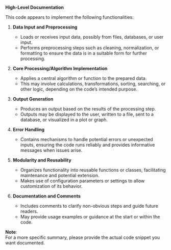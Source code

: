 **High-Level Documentation**

This code appears to implement the following functionalities:

1. **Data Input and Preprocessing**  
   - Loads or receives input data, possibly from files, databases, or user input.
   - Performs preprocessing steps such as cleaning, normalization, or formatting to ensure the data is in a suitable form for further processing.

2. **Core Processing/Algorithm Implementation**  
   - Applies a central algorithm or function to the prepared data.
   - This may involve calculations, transformations, sorting, searching, or other logic, depending on the code’s intended purpose.

3. **Output Generation**  
   - Produces an output based on the results of the processing step.
   - Outputs may be displayed to the user, written to a file, sent to a database, or visualized in a plot or graph.

4. **Error Handling**  
   - Contains mechanisms to handle potential errors or unexpected inputs, ensuring the code runs reliably and provides informative messages when issues arise.

5. **Modularity and Reusability**  
   - Organizes functionality into reusable functions or classes, facilitating maintenance and potential extension.
   - Makes use of configuration parameters or settings to allow customization of its behavior.

6. **Documentation and Comments**  
   - Includes comments to clarify non-obvious steps and guide future readers.
   - May provide usage examples or guidance at the start or within the code.

**Note**:  
For a more specific summary, please provide the actual code snippet you want documented.